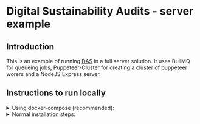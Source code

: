 # Digital Sustainability Audits - server example


## Introduction
This is an example of running [DAS](https://github.com/digital-audits/sustainability) in a full server solution.
It uses BullMQ for queueing jobs, Puppeteer-Cluster for creating a cluster of puppeteer worers and a NodeJS Express server. 

## Instructions to run locally

<details><summary>Using docker-compose (recommended):</summary>
1. Git clone the master branch
2. Run `docker-compose up -d`

- Audit any URL with a POST request at localhost/service/add including a JSON body param `url` containing the corresponding URL to audit.

```sh
curl -d "url=https://www.example.org" http://localhost/service/add
```

</details>
<details><summary>Normal installation steps:</summary>
1. Git clone the master branch <br/>
2. If you don't have already, install `yarn` globally with: `npm i -g yarn` <br/>
3. Run `yarn` on the local folder <br/>
4. Redis is needed. Download the library [from source](https://redis.io/topics/quickstart) or docker it. Make sure it is running on the port number 6379 <br/>
5. Run the script `yarn dev`, which will launch the server listening at localhost:7200 <br/>

- Audit any URL with a POST request at /service/add including a JSON body param `url` containing the corresponding URL to audit.

```sh
curl -d "url=https://www.example.org" http://localhost:7200/service/add
```

Feel free to change the configuration at /src/config to suit your needs.

</details>
